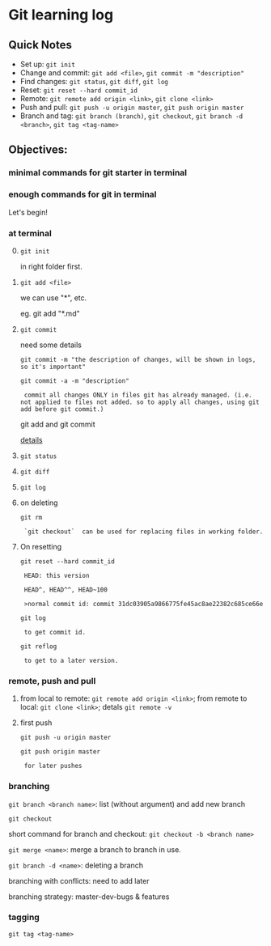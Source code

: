 # Git learning log

## Quick Notes

* Set up: `git init`
* Change and commit: `git add <file>`, `git commit -m "description"`
* Find changes: `git status`, `git diff`, `git log`
* Reset: `git reset --hard commit_id`
* Remote: `git remote add origin <link>`, `git clone <link>`
* Push and pull: `git push -u origin master`, `git push origin master`
* Branch and tag: `git branch (branch)`, `git checkout`, `git branch -d <branch>`, `git tag <tag-name>`


## Objectives:

### minimal commands for git starter in terminal

### enough commands for git in terminal

Let's begin!

### at terminal

0. `git init`

	in right folder first.

1. `git add <file>`
	
	we can use "*", etc.

	eg. git add "*.md"

2. `git commit`

	need some details

	`git commit -m "the description of changes, will be shown in logs, so it's important"`

	`git commit -a -m "description"`

		commit all changes ONLY in files git has already managed. (i.e. not applied to files not added. so to apply all changes, using git add before git commit.)

	git add and git commit

	[details](http://www.liaoxuefeng.com/wiki/0013739516305929606dd18361248578c67b8067c8c017b000/0013745374151782eb658c5a5ca454eaa451661275886c6000)

3. `git status`

4. `git diff`

5. `git log`

6. on deleting 

	`git rm`

		`git checkout`  can be used for replacing files in working folder.

6. On resetting

	`git reset --hard commit_id`

		HEAD: this version

		HEAD^, HEAD^^, HEAD~100

		>normal commit id: commit 31dc03905a9866775fe45ac8ae22382c685ce66e

	`git log`

		to get commit id.

	`git reflog`

		to get to a later version.


### remote, push and pull

1. from local to remote: `git remote add origin <link>`; from remote to local: `git clone <link>`; detals `git remote -v`

2. first push 
	
	`git push -u origin master`

	`git push origin master`

		for later pushes

### branching

`git branch <branch name>`: list (without argument) and add new branch

`git checkout`

short command for branch and checkout: `git checkout -b <branch name>`

`git merge <name>`: merge a branch to branch in use.

`git branch -d <name>`: deleting a branch

branching with conflicts: need to add later

branching strategy: master-dev-bugs & features

### tagging

`git tag <tag-name>`

